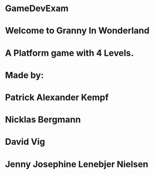 # GameDevExam

# Welcome to Granny In Wonderland

# A Platform game with 4 Levels.

# Made by:
# Patrick Alexander Kempf
# Nicklas Bergmann
# David Vig
# Jenny Josephine Lenebjer Nielsen
